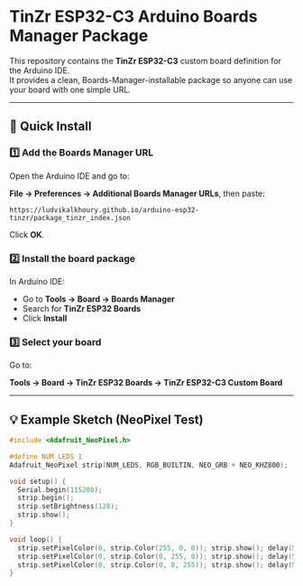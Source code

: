 # TinZr ESP32-C3 Arduino Boards Manager Package

This repository contains the **TinZr ESP32-C3** custom board definition for the Arduino IDE.  
It provides a clean, Boards-Manager-installable package so anyone can use your board with one simple URL.

---

## 🚀 Quick Install

### 1️⃣ Add the Boards Manager URL
Open the Arduino IDE and go to:

**File → Preferences → Additional Boards Manager URLs**, then paste:

``https://ludvikalkhoury.github.io/arduino-esp32-tinzr/package_tinzr_index.json``


Click **OK**.

### 2️⃣ Install the board package
In Arduino IDE:
- Go to **Tools → Board → Boards Manager**
- Search for **TinZr ESP32 Boards**
- Click **Install**

### 3️⃣ Select your board
Go to:

**Tools → Board → TinZr ESP32 Boards → TinZr ESP32-C3 Custom Board**

---

## 💡 Example Sketch (NeoPixel Test)

```cpp
#include <Adafruit_NeoPixel.h>

#define NUM_LEDS 1
Adafruit_NeoPixel strip(NUM_LEDS, RGB_BUILTIN, NEO_GRB + NEO_KHZ800);

void setup() {
  Serial.begin(115200);
  strip.begin();
  strip.setBrightness(128);
  strip.show();
}

void loop() {
  strip.setPixelColor(0, strip.Color(255, 0, 0)); strip.show(); delay(500);
  strip.setPixelColor(0, strip.Color(0, 255, 0)); strip.show(); delay(500);
  strip.setPixelColor(0, strip.Color(0, 0, 255)); strip.show(); delay(500);
}
